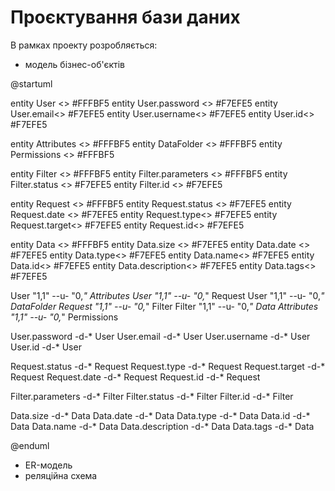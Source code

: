 # Проєктування бази даних

В рамках проекту розробляється:

- модель бізнес-об'єктів



@startuml


entity User <<ENTITY>> #FFFBF5
entity User.password <<TEXT>> #F7EFE5
entity User.email<<TEXT>> #F7EFE5
entity User.username<<TEXT>> #F7EFE5
entity User.id<<TEXT>> #F7EFE5


entity Attributes <<ENTITY>> #FFFBF5
entity DataFolder <<ENTITY>> #FFFBF5
entity Permissions <<ENTITY>> #FFFBF5


entity Filter <<ENTITY>> #FFFBF5
entity Filter.parameters <<LIST>> #FFFBF5
entity Filter.status <<TEXT>> #F7EFE5
entity Filter.id <<TEXT>> #F7EFE5

entity Request <<ENTITY>> #FFFBF5
entity Request.status <<TEXT>> #F7EFE5
entity Request.date <<DATE>> #F7EFE5
entity Request.type<<TEXT>> #F7EFE5
entity Request.target<<TEXT>> #F7EFE5
entity Request.id<<TEXT>> #F7EFE5

entity Data <<ENTITY>> #FFFBF5
entity Data.size <<NUMBER>> #F7EFE5
entity Data.date <<DATE>> #F7EFE5
entity Data.type<<TEXT>> #F7EFE5
entity Data.name<<TEXT>> #F7EFE5
entity Data.id<<TEXT>> #F7EFE5
entity Data.description<<TEXT>> #F7EFE5
entity Data.tags<<LIST>> #F7EFE5

User "1,1" --u- "0,_" Attributes
User "1,1" --u- "0,_" Request
User "1,1" --u- "0,_" DataFolder
Request "1,1" --u- "0,_" Filter
Filter "1,1" --u- "0,_" Data
Attributes "1,1" --u- "0,_" Permissions

User.password -d-* User
User.email -d-* User
User.username -d-* User
User.id -d-* User


Request.status -d-* Request
Request.type -d-* Request
Request.target -d-* Request
Request.date -d-* Request
Request.id -d-* Request

Filter.parameters -d-* Filter
Filter.status -d-* Filter
Filter.id -d-* Filter

Data.size -d-* Data
Data.date -d-* Data
Data.type -d-* Data
Data.id -d-* Data
Data.name -d-* Data
Data.description -d-* Data
Data.tags -d-* Data





@enduml

- ER-модель
- реляційна схема
